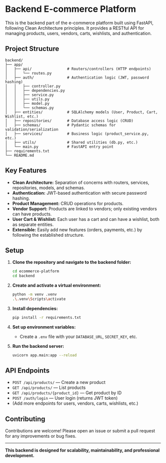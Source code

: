 # Backend E-commerce Platform

This is the backend part of the e-commerce platform built using FastAPI, following Clean Architecture principles. It provides a RESTful API for managing products, users, vendors, carts, wishlists, and authentication.

## Project Structure

```
backend/
├── app/
│   ├── api/                # Routers/controllers (HTTP endpoints)
│   │   └── routes.py
│   ├── auth/               # Authentication logic (JWT, password hashing)
│   │   ├── controller.py
│   │   ├── dependencies.py
│   │   ├── service.py
│   │   ├── utils.py
│   │   ├── model.py
│   │   └── schemas.py
│   ├── entities/           # SQLAlchemy models (User, Product, Cart, Wishlist, etc.)
│   ├── repositories/       # Database access logic (CRUD)
│   ├── schemas/            # Pydantic schemas for validation/serialization
│   ├── services/           # Business logic (product_service.py, etc.)
│   ├── utils/              # Shared utilities (db.py, etc.)
│   └── main.py             # FastAPI entry point
├── requirements.txt
└── README.md
```

## Key Features

- **Clean Architecture:** Separation of concerns with routers, services, repositories, models, and schemas.
- **Authentication:** JWT-based authentication with secure password hashing.
- **Product Management:** CRUD operations for products.
- **Vendor Support:** Products are linked to vendors; only existing vendors can have products.
- **User Cart & Wishlist:** Each user has a cart and can have a wishlist, both as separate entities.
- **Extensible:** Easily add new features (orders, payments, etc.) by following the established structure.

## Setup

1. **Clone the repository and navigate to the backend folder:**
    ```sh
    cd ecommerce-platform
    cd backend
    ```

2. **Create and activate a virtual environment:**
    ```sh
    python -m venv .venv
    .\.venv\Scripts\activate
    ```

3. **Install dependencies:**
    ```sh
    pip install -r requirements.txt
    ```

4. **Set up environment variables:**
    - Create a `.env` file with your `DATABASE_URL`, `SECRET_KEY`, etc.

5. **Run the backend server:**
    ```sh
    uvicorn app.main:app --reload
    ```

## API Endpoints

- `POST /api/products/` — Create a new product
- `GET /api/products/` — List products
- `GET /api/products/{product_id}` — Get product by ID
- `POST /auth/login` — User login (returns JWT token)
- (Add more endpoints for users, vendors, carts, wishlists, etc.)

## Contributing

Contributions are welcome! Please open an issue or submit a pull request for any improvements or bug fixes.

---

**This backend is designed for scalability, maintainability, and professional development.**